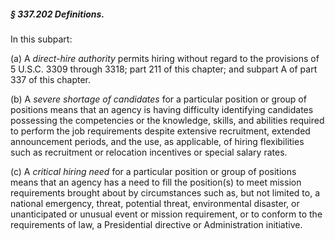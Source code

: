 ##### § 337.202 Definitions. #####

In this subpart:

(a) A *direct-hire authority* permits hiring without regard to the provisions of 5 U.S.C. 3309 through 3318; part 211 of this chapter; and subpart A of part 337 of this chapter.

(b) A *severe shortage of candidates* for a particular position or group of positions means that an agency is having difficulty identifying candidates possessing the competencies or the knowledge, skills, and abilities required to perform the job requirements despite extensive recruitment, extended announcement periods, and the use, as applicable, of hiring flexibilities such as recruitment or relocation incentives or special salary rates.

(c) A *critical hiring need* for a particular position or group of positions means that an agency has a need to fill the position(s) to meet mission requirements brought about by circumstances such as, but not limited to, a national emergency, threat, potential threat, environmental disaster, or unanticipated or unusual event or mission requirement, or to conform to the requirements of law, a Presidential directive or Administration initiative.